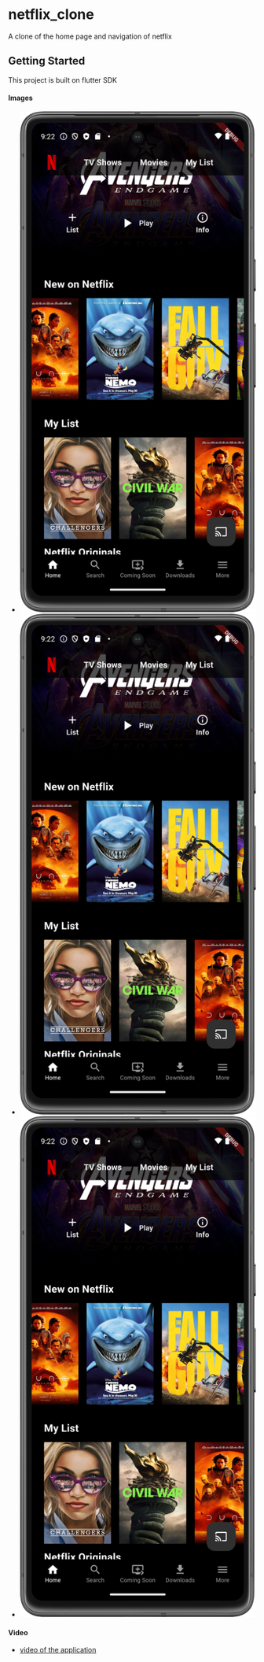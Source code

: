 # netflix_clone

A clone of the home page and navigation of netflix

## Getting Started

This project is built on flutter  SDK

#### Images
- ![image one](https://github.com/busingepius/netflix_clone/blob/main/screenShots/Screenshot_mobile_1.png)
- ![image two](https://github.com/busingepius/netflix_clone/blob/main/screenShots/Screenshot_mobile_1.png)
- ![image three](https://github.com/busingepius/netflix_clone/blob/main/screenShots/Screenshot_mobile_1.png)

#### Video
- [video of the application](https://res.cloudinary.com/seros/video/upload/v1715008241/netflix_clone_ptw4da.mp4)

